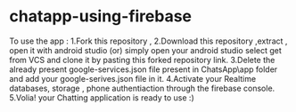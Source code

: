 # chatapp-using-firebase


To use the app :
1.Fork this repository , 
2.Download this repository ,extract , open it with android studio (or) simply open your android studio select get from VCS and clone it by pasting this forked repository link.
3.Delete the already present google-services.json file present in ChatsApp\app folder and add your google-serives.json file in it.
4.Activate your Realtime databases, storage , phone authentiaction through the firebase console. 
5.Volia! your Chatting application is ready to use :) 
